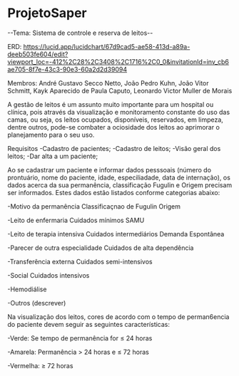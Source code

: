 # ProjetoSaper

--Tema: Sistema de controle e reserva de leitos--

ERD: https://lucid.app/lucidchart/67d9cad5-ae58-413d-a89a-deeb503fe604/edit?viewport_loc=-412%2C28%2C3408%2C1716%2C0_0&invitationId=inv_cb6ae705-8f7e-43c3-90e3-60a2d2d39094

Membros: André Gustavo Secco Netto, João Pedro Kuhn, João Vitor Schmitt, Kayk Aparecido de Paula Caputo, Leonardo Victor Muller de Morais

A gestão de leitos é um assunto muito importante para um hospital ou clínica, pois através da visualização e monitoramento constante do uso das camas, ou seja, os leitos ocupados, disponíveis, reservados, em limpeza, dentre outros, pode-se combater a ociosidade dos leitos ao aprimorar o planejamento para o seu uso.

Requisitos
 -Cadastro de pacientes;
 -Cadastro de leitos;
 -Visão geral dos leitos;
 -Dar alta a um paciente;
 
Ao se cadastrar um paciente e informar dados pesssoais (número do prontuário, nome do paciente, idade, especiliadade, data de internação), os dados acerca da sua permanência, classificação Fugulin e Origem precisam ser informados. Estes dados estão listados conforme categorias abaixo:

   -Motivo da permanência	Classificaçnao de Fugulin	Origem
 
   -Leito de enfermaria	Cuidados mínimos	SAMU
 
   -Leito de terapia intensiva	Cuidados intermediários	Demanda Espontânea
 
   -Parecer de outra especialidade	Cuidados de alta dependência	
  
   -Transferência externa	Cuidados semi-intensivos	
 
   -Social	Cuidados intensivos	
 
   -Hemodiálise		
 
   -Outros (descrever)		
 
 
Na visualização dos leitos, cores de acordo com o tempo de perman6encia do paciente devem seguir as seguintes características:

  -Verde:	Se tempo de permanência for ≤ 24 horas

  -Amarela:	Permanência > 24 horas e ≤ 72 horas

  -Vermelha: ≥ 72 horas

